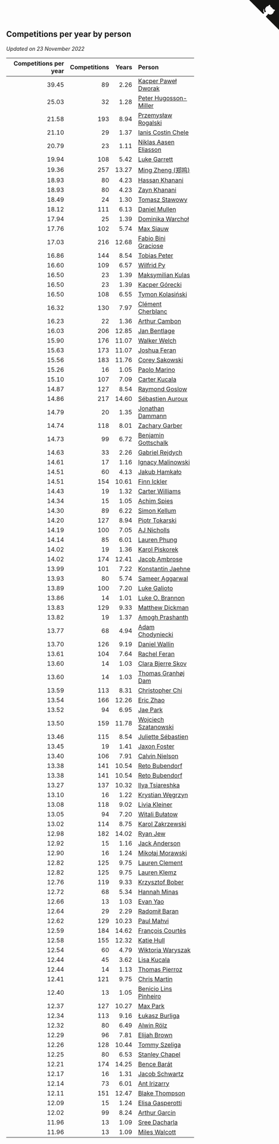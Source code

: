 ## Competitions per year by person

*Updated on 23 November 2022*

| Competitions per year | Competitions | Years | Person |
| ---: | ---: | ---: | :--- |
| 39.45 | 89 | 2.26 | [Kacper Paweł Dworak](https://www.worldcubeassociation.org/persons/2020DWOR01) |
| 25.03 | 32 | 1.28 | [Peter Hugosson-Miller](https://www.worldcubeassociation.org/persons/2021HUGO01) |
| 21.58 | 193 | 8.94 | [Przemysław Rogalski](https://www.worldcubeassociation.org/persons/2013ROGA02) |
| 21.10 | 29 | 1.37 | [Ianis Costin Chele](https://www.worldcubeassociation.org/persons/2021CHEL01) |
| 20.79 | 23 | 1.11 | [Niklas Aasen Eliasson](https://www.worldcubeassociation.org/persons/2021ELIA01) |
| 19.94 | 108 | 5.42 | [Luke Garrett](https://www.worldcubeassociation.org/persons/2017GARR05) |
| 19.36 | 257 | 13.27 | [Ming Zheng (郑鸣)](https://www.worldcubeassociation.org/persons/2009ZHEN11) |
| 18.93 | 80 | 4.23 | [Hassan Khanani](https://www.worldcubeassociation.org/persons/2018KHAN26) |
| 18.93 | 80 | 4.23 | [Zayn Khanani](https://www.worldcubeassociation.org/persons/2018KHAN28) |
| 18.49 | 24 | 1.30 | [Tomasz Stawowy](https://www.worldcubeassociation.org/persons/2021STAW01) |
| 18.12 | 111 | 6.13 | [Daniel Mullen](https://www.worldcubeassociation.org/persons/2016MULL04) |
| 17.94 | 25 | 1.39 | [Dominika Warchoł](https://www.worldcubeassociation.org/persons/2021WARC01) |
| 17.76 | 102 | 5.74 | [Max Siauw](https://www.worldcubeassociation.org/persons/2017SIAU02) |
| 17.03 | 216 | 12.68 | [Fabio Bini Graciose](https://www.worldcubeassociation.org/persons/2010GRAC02) |
| 16.86 | 144 | 8.54 | [Tobias Peter](https://www.worldcubeassociation.org/persons/2014PETE03) |
| 16.60 | 109 | 6.57 | [Wilfrid Py](https://www.worldcubeassociation.org/persons/2016PYWI01) |
| 16.50 | 23 | 1.39 | [Maksymilian Kulas](https://www.worldcubeassociation.org/persons/2021KULA02) |
| 16.50 | 23 | 1.39 | [Kacper Górecki](https://www.worldcubeassociation.org/persons/2021GORE01) |
| 16.50 | 108 | 6.55 | [Tymon Kolasiński](https://www.worldcubeassociation.org/persons/2016KOLA02) |
| 16.32 | 130 | 7.97 | [Clément Cherblanc](https://www.worldcubeassociation.org/persons/2014CHER05) |
| 16.23 | 22 | 1.36 | [Arthur Cambon](https://www.worldcubeassociation.org/persons/2021CAMB01) |
| 16.03 | 206 | 12.85 | [Jan Bentlage](https://www.worldcubeassociation.org/persons/2010BENT01) |
| 15.90 | 176 | 11.07 | [Walker Welch](https://www.worldcubeassociation.org/persons/2011WELC01) |
| 15.63 | 173 | 11.07 | [Joshua Feran](https://www.worldcubeassociation.org/persons/2011FERA01) |
| 15.56 | 183 | 11.76 | [Corey Sakowski](https://www.worldcubeassociation.org/persons/2011SAKO01) |
| 15.26 | 16 | 1.05 | [Paolo Marino](https://www.worldcubeassociation.org/persons/2021MARI04) |
| 15.10 | 107 | 7.09 | [Carter Kucala](https://www.worldcubeassociation.org/persons/2015KUCA01) |
| 14.87 | 127 | 8.54 | [Raymond Goslow](https://www.worldcubeassociation.org/persons/2014GOSL01) |
| 14.86 | 217 | 14.60 | [Sébastien Auroux](https://www.worldcubeassociation.org/persons/2008AURO01) |
| 14.79 | 20 | 1.35 | [Jonathan Dammann](https://www.worldcubeassociation.org/persons/2021DAMM01) |
| 14.74 | 118 | 8.01 | [Zachary Garber](https://www.worldcubeassociation.org/persons/2014GARB01) |
| 14.73 | 99 | 6.72 | [Benjamin Gottschalk](https://www.worldcubeassociation.org/persons/2016GOTT01) |
| 14.63 | 33 | 2.26 | [Gabriel Rejdych](https://www.worldcubeassociation.org/persons/2020REJD01) |
| 14.61 | 17 | 1.16 | [Ignacy Malinowski](https://www.worldcubeassociation.org/persons/2021MALI02) |
| 14.51 | 60 | 4.13 | [Jakub Hamkało](https://www.worldcubeassociation.org/persons/2018HAMK01) |
| 14.51 | 154 | 10.61 | [Finn Ickler](https://www.worldcubeassociation.org/persons/2012ICKL01) |
| 14.43 | 19 | 1.32 | [Carter Williams](https://www.worldcubeassociation.org/persons/2021WILL06) |
| 14.34 | 15 | 1.05 | [Achim Spies](https://www.worldcubeassociation.org/persons/2021SPIE01) |
| 14.30 | 89 | 6.22 | [Simon Kellum](https://www.worldcubeassociation.org/persons/2016KELL12) |
| 14.20 | 127 | 8.94 | [Piotr Tokarski](https://www.worldcubeassociation.org/persons/2013TOKA01) |
| 14.19 | 100 | 7.05 | [AJ Nicholls](https://www.worldcubeassociation.org/persons/2015NICH04) |
| 14.14 | 85 | 6.01 | [Lauren Phung](https://www.worldcubeassociation.org/persons/2016PHUN02) |
| 14.02 | 19 | 1.36 | [Karol Piskorek](https://www.worldcubeassociation.org/persons/2021PISK01) |
| 14.02 | 174 | 12.41 | [Jacob Ambrose](https://www.worldcubeassociation.org/persons/2010AMBR01) |
| 13.99 | 101 | 7.22 | [Konstantin Jaehne](https://www.worldcubeassociation.org/persons/2015JAEH01) |
| 13.93 | 80 | 5.74 | [Sameer Aggarwal](https://www.worldcubeassociation.org/persons/2017AGGA01) |
| 13.89 | 100 | 7.20 | [Luke Galioto](https://www.worldcubeassociation.org/persons/2015GALI02) |
| 13.86 | 14 | 1.01 | [Luke O. Brannon](https://www.worldcubeassociation.org/persons/2021BRAN02) |
| 13.83 | 129 | 9.33 | [Matthew Dickman](https://www.worldcubeassociation.org/persons/2013DICK01) |
| 13.82 | 19 | 1.37 | [Amogh Prashanth](https://www.worldcubeassociation.org/persons/2021PRAS01) |
| 13.77 | 68 | 4.94 | [Adam Chodyniecki](https://www.worldcubeassociation.org/persons/2017CHOD02) |
| 13.70 | 126 | 9.19 | [Daniel Wallin](https://www.worldcubeassociation.org/persons/2013WALL03) |
| 13.61 | 104 | 7.64 | [Rachel Feran](https://www.worldcubeassociation.org/persons/2015FERA01) |
| 13.60 | 14 | 1.03 | [Clara Bjerre Skov](https://www.worldcubeassociation.org/persons/2021SKOV01) |
| 13.60 | 14 | 1.03 | [Thomas Granhøj Dam](https://www.worldcubeassociation.org/persons/2021DAMT01) |
| 13.59 | 113 | 8.31 | [Christopher Chi](https://www.worldcubeassociation.org/persons/2014CHIC01) |
| 13.54 | 166 | 12.26 | [Eric Zhao](https://www.worldcubeassociation.org/persons/2010ZHAO19) |
| 13.52 | 94 | 6.95 | [Jae Park](https://www.worldcubeassociation.org/persons/2015PARK24) |
| 13.50 | 159 | 11.78 | [Wojciech Szatanowski](https://www.worldcubeassociation.org/persons/2011SZAT01) |
| 13.46 | 115 | 8.54 | [Juliette Sébastien](https://www.worldcubeassociation.org/persons/2014SEBA01) |
| 13.45 | 19 | 1.41 | [Jaxon Foster](https://www.worldcubeassociation.org/persons/2021FOST01) |
| 13.40 | 106 | 7.91 | [Calvin Nielson](https://www.worldcubeassociation.org/persons/2014NIEL03) |
| 13.38 | 141 | 10.54 | [Reto Bubendorf](https://www.worldcubeassociation.org/persons/2012BUBE01) |
| 13.38 | 141 | 10.54 | [Reto Bubendorf](https://www.worldcubeassociation.org/persons/2012BUBE01) |
| 13.27 | 137 | 10.32 | [Ilya Tsiareshka](https://www.worldcubeassociation.org/persons/2012TERE01) |
| 13.10 | 16 | 1.22 | [Krystian Węgrzyn](https://www.worldcubeassociation.org/persons/2021WEGR01) |
| 13.08 | 118 | 9.02 | [Livia Kleiner](https://www.worldcubeassociation.org/persons/2013KLEI03) |
| 13.05 | 94 | 7.20 | [Witali Bułatow](https://www.worldcubeassociation.org/persons/2015BUAT01) |
| 13.02 | 114 | 8.75 | [Karol Zakrzewski](https://www.worldcubeassociation.org/persons/2014ZAKR01) |
| 12.98 | 182 | 14.02 | [Ryan Jew](https://www.worldcubeassociation.org/persons/2008JEWR01) |
| 12.92 | 15 | 1.16 | [Jack Anderson](https://www.worldcubeassociation.org/persons/2021ANDE05) |
| 12.90 | 16 | 1.24 | [Mikołaj Morawski](https://www.worldcubeassociation.org/persons/2021MORA01) |
| 12.82 | 125 | 9.75 | [Lauren Clement](https://www.worldcubeassociation.org/persons/2013KLEM01) |
| 12.82 | 125 | 9.75 | [Lauren Klemz](https://www.worldcubeassociation.org/persons/2013KLEM01) |
| 12.76 | 119 | 9.33 | [Krzysztof Bober](https://www.worldcubeassociation.org/persons/2013BOBE01) |
| 12.72 | 68 | 5.34 | [Hannah Minas](https://www.worldcubeassociation.org/persons/2017MINA04) |
| 12.66 | 13 | 1.03 | [Evan Yao](https://www.worldcubeassociation.org/persons/2021YAOE02) |
| 12.64 | 29 | 2.29 | [Radomił Baran](https://www.worldcubeassociation.org/persons/2020BARA02) |
| 12.62 | 129 | 10.23 | [Paul Mahvi](https://www.worldcubeassociation.org/persons/2012MAHV01) |
| 12.59 | 184 | 14.62 | [François Courtès](https://www.worldcubeassociation.org/persons/2008COUR01) |
| 12.58 | 155 | 12.32 | [Katie Hull](https://www.worldcubeassociation.org/persons/2010HULL01) |
| 12.54 | 60 | 4.79 | [Wiktoria Waryszak](https://www.worldcubeassociation.org/persons/2018WARY01) |
| 12.44 | 45 | 3.62 | [Lisa Kucala](https://www.worldcubeassociation.org/persons/2019KUCA01) |
| 12.44 | 14 | 1.13 | [Thomas Pierroz](https://www.worldcubeassociation.org/persons/2021PIER01) |
| 12.41 | 121 | 9.75 | [Chris Martin](https://www.worldcubeassociation.org/persons/2013MART03) |
| 12.40 | 13 | 1.05 | [Benicio Lins Pinheiro](https://www.worldcubeassociation.org/persons/2021PINH01) |
| 12.37 | 127 | 10.27 | [Max Park](https://www.worldcubeassociation.org/persons/2012PARK03) |
| 12.34 | 113 | 9.16 | [Łukasz Burliga](https://www.worldcubeassociation.org/persons/2013BURL01) |
| 12.32 | 80 | 6.49 | [Alwin Rölz](https://www.worldcubeassociation.org/persons/2016ROLZ01) |
| 12.29 | 96 | 7.81 | [Elijah Brown](https://www.worldcubeassociation.org/persons/2015BROW03) |
| 12.26 | 128 | 10.44 | [Tommy Szeliga](https://www.worldcubeassociation.org/persons/2012SZEL01) |
| 12.25 | 80 | 6.53 | [Stanley Chapel](https://www.worldcubeassociation.org/persons/2016CHAP04) |
| 12.21 | 174 | 14.25 | [Bence Barát](https://www.worldcubeassociation.org/persons/2008BARA01) |
| 12.17 | 16 | 1.31 | [Jacob Schwartz](https://www.worldcubeassociation.org/persons/2021SCHW01) |
| 12.14 | 73 | 6.01 | [Ant Irizarry](https://www.worldcubeassociation.org/persons/2016IRIZ02) |
| 12.11 | 151 | 12.47 | [Blake Thompson](https://www.worldcubeassociation.org/persons/2010THOM03) |
| 12.09 | 15 | 1.24 | [Elisa Gasperotti](https://www.worldcubeassociation.org/persons/2021GASP01) |
| 12.02 | 99 | 8.24 | [Arthur Garcin](https://www.worldcubeassociation.org/persons/2014GARC27) |
| 11.96 | 13 | 1.09 | [Sree Dacharla](https://www.worldcubeassociation.org/persons/2021DACH01) |
| 11.96 | 13 | 1.09 | [Miles Walcott](https://www.worldcubeassociation.org/persons/2021WALC02) |


<a href="https://github.com/jonatanklosko/wca_statistics" class="github-corner" aria-label="View source on Github"><svg width="80" height="80" viewBox="0 0 250 250" style="fill:#151513; color:#fff; position: absolute; top: 0; border: 0; right: 0;" aria-hidden="true"><path d="M0,0 L115,115 L130,115 L142,142 L250,250 L250,0 Z"></path><path d="M128.3,109.0 C113.8,99.7 119.0,89.6 119.0,89.6 C122.0,82.7 120.5,78.6 120.5,78.6 C119.2,72.0 123.4,76.3 123.4,76.3 C127.3,80.9 125.5,87.3 125.5,87.3 C122.9,97.6 130.6,101.9 134.4,103.2" fill="currentColor" style="transform-origin: 130px 106px;" class="octo-arm"></path><path d="M115.0,115.0 C114.9,115.1 118.7,116.5 119.8,115.4 L133.7,101.6 C136.9,99.2 139.9,98.4 142.2,98.6 C133.8,88.0 127.5,74.4 143.8,58.0 C148.5,53.4 154.0,51.2 159.7,51.0 C160.3,49.4 163.2,43.6 171.4,40.1 C171.4,40.1 176.1,42.5 178.8,56.2 C183.1,58.6 187.2,61.8 190.9,65.4 C194.5,69.0 197.7,73.2 200.1,77.6 C213.8,80.2 216.3,84.9 216.3,84.9 C212.7,93.1 206.9,96.0 205.4,96.6 C205.1,102.4 203.0,107.8 198.3,112.5 C181.9,128.9 168.3,122.5 157.7,114.1 C157.9,116.9 156.7,120.9 152.7,124.9 L141.0,136.5 C139.8,137.7 141.6,141.9 141.8,141.8 Z" fill="currentColor" class="octo-body"></path></svg></a><style>.github-corner:hover .octo-arm{animation:octocat-wave 560ms ease-in-out}@keyframes octocat-wave{0%,100%{transform:rotate(0)}20%,60%{transform:rotate(-25deg)}40%,80%{transform:rotate(10deg)}}@media (max-width:500px){.github-corner:hover .octo-arm{animation:none}.github-corner .octo-arm{animation:octocat-wave 560ms ease-in-out}}</style>
